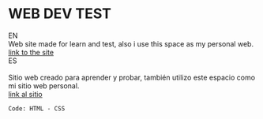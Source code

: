 # WEB DEV TEST
EN</br>
Web site made for learn and test, also i use this space as my personal web. </br>
[link to the site](https://codigowaldo.github.io)</br>
ES</br></br>
Sitio web creado para aprender y probar, también utilizo este espacio como mi sitio web personal.</br>
[link al sitio](https://codigowaldo.github.io)</br>

```
Code: HTML - CSS
```


